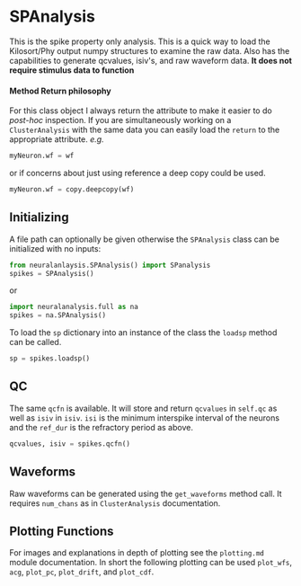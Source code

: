 # SPAnalysis
This is the spike property only analysis. This is a quick way to load the Kilosort/Phy output numpy structures to examine the raw data. Also has the capabilities to generate qcvalues, isiv's, and raw waveform data. **It does not require stimulus data to function**

#### Method Return philosophy
For this class object I always return the attribute to make it easier to do *post-hoc* inspection. If you are simultaneously working on a `ClusterAnalysis` with the same data you can easily load the `return` to the appropriate attribute. *e.g.*
```python
myNeuron.wf = wf
```
or if concerns about just using reference a deep copy could be used.
```python
myNeuron.wf = copy.deepcopy(wf)
```

## Initializing
A file path can optionally be given otherwise the `SPAnalysis` class can be initialized with no inputs:

```python
from neuralanlaysis.SPAnalysis() import SPanalysis
spikes = SPAnalysis()
```

or
```python
import neuralanalysis.full as na
spikes = na.SPAnalysis()
```

To load the `sp` dictionary into an instance of the class the `loadsp` method can be called.

```python
sp = spikes.loadsp()
```

## QC

The same `qcfn` is available. It will store and return `qcvalues` in `self.qc` as well as `isiv` in `isiv`. `isi` is the minimum interspike interval of the neurons and the `ref_dur` is the refractory period as above. 
```python
qcvalues, isiv = spikes.qcfn()
```

## Waveforms

Raw waveforms can be generated using the `get_waveforms` method call. It requires `num_chans` as in `ClusterAnalysis` documentation.

## Plotting Functions

For images and explanations in depth of plotting see the `plotting.md` module documentation. In short the following plotting can be used
`plot_wfs`, `acg`, `plot_pc`, `plot_drift`, and `plot_cdf`.
